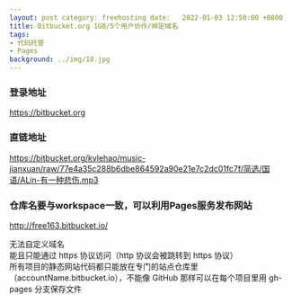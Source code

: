 ```yaml
---
layout: post category: freehosting date:   2022-01-03 12:50:00 +0800
title: Bitbucket.org 1GB/5个用户协作/绑定域名
tags:
- 代码托管
- Pages
background: ../img/18.jpg
---
```



### 登录地址<br>
https://bitbucket.org

### 直链地址<br>
https://bitbucket.org/kylehao/music-jianxuan/raw/77e4a35c288b6dbe864592a90e21e7c2dc01fc7f/简选/国语/ALin-有一种悲伤.mp3

### 仓库名要与workspace一致，可以利用Pages服务发布网站<br>
http://free163.bitbucket.io/

无法自定义域名<br>
能且只能通过 https 协议访问（http 协议会被跳转到 https 协议）<br>
所有项目的静态网站代码都只能放在专门的站点仓库里（accountName.bitbucket.io），不能像 GitHub 那样可以在每个项目里用 gh-pages 分支保存文件<br>